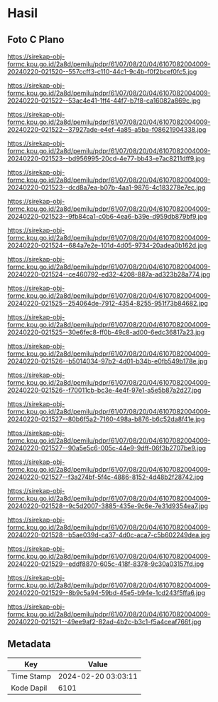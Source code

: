 # Hasil

## Foto C Plano

https://sirekap-obj-formc.kpu.go.id/2a8d/pemilu/pdpr/61/07/08/20/04/6107082004009-20240220-021520--557ccff3-c110-44c1-9c4b-f0f2bcef0fc5.jpg

https://sirekap-obj-formc.kpu.go.id/2a8d/pemilu/pdpr/61/07/08/20/04/6107082004009-20240220-021522--53ac4e41-1ff4-44f7-b7f8-ca16082a869c.jpg

https://sirekap-obj-formc.kpu.go.id/2a8d/pemilu/pdpr/61/07/08/20/04/6107082004009-20240220-021522--37927ade-e4ef-4a85-a5ba-f08621904338.jpg

https://sirekap-obj-formc.kpu.go.id/2a8d/pemilu/pdpr/61/07/08/20/04/6107082004009-20240220-021523--bd956995-20cd-4e77-bb43-e7ac8211dff9.jpg

https://sirekap-obj-formc.kpu.go.id/2a8d/pemilu/pdpr/61/07/08/20/04/6107082004009-20240220-021523--dcd8a7ea-b07b-4aa1-9876-4c183278e7ec.jpg

https://sirekap-obj-formc.kpu.go.id/2a8d/pemilu/pdpr/61/07/08/20/04/6107082004009-20240220-021523--9fb84ca1-c0b6-4ea6-b39e-d959db879bf9.jpg

https://sirekap-obj-formc.kpu.go.id/2a8d/pemilu/pdpr/61/07/08/20/04/6107082004009-20240220-021524--684a7e2e-101d-4d05-9734-20adea0b162d.jpg

https://sirekap-obj-formc.kpu.go.id/2a8d/pemilu/pdpr/61/07/08/20/04/6107082004009-20240220-021524--ce460792-ed32-4208-887a-ad323b28a774.jpg

https://sirekap-obj-formc.kpu.go.id/2a8d/pemilu/pdpr/61/07/08/20/04/6107082004009-20240220-021525--254064de-7912-4354-8255-951f73b84682.jpg

https://sirekap-obj-formc.kpu.go.id/2a8d/pemilu/pdpr/61/07/08/20/04/6107082004009-20240220-021525--30e6fec8-ff0b-49c8-ad00-6edc36817a23.jpg

https://sirekap-obj-formc.kpu.go.id/2a8d/pemilu/pdpr/61/07/08/20/04/6107082004009-20240220-021526--b5014034-97b2-4d01-b34b-e0fb549b178e.jpg

https://sirekap-obj-formc.kpu.go.id/2a8d/pemilu/pdpr/61/07/08/20/04/6107082004009-20240220-021526--f70011cb-bc3e-4e4f-97e1-a5e5b87a2d27.jpg

https://sirekap-obj-formc.kpu.go.id/2a8d/pemilu/pdpr/61/07/08/20/04/6107082004009-20240220-021527--80b6f5a2-7160-498a-b876-b6c52da8f41e.jpg

https://sirekap-obj-formc.kpu.go.id/2a8d/pemilu/pdpr/61/07/08/20/04/6107082004009-20240220-021527--90a5e5c6-005c-44e9-9dff-06f3b2707be9.jpg

https://sirekap-obj-formc.kpu.go.id/2a8d/pemilu/pdpr/61/07/08/20/04/6107082004009-20240220-021527--f3a274bf-5f4c-4886-8152-4d48b2f28742.jpg

https://sirekap-obj-formc.kpu.go.id/2a8d/pemilu/pdpr/61/07/08/20/04/6107082004009-20240220-021528--9c5d2007-3885-435e-9c6e-7e31d9354ea7.jpg

https://sirekap-obj-formc.kpu.go.id/2a8d/pemilu/pdpr/61/07/08/20/04/6107082004009-20240220-021528--b5ae039d-ca37-4d0c-aca7-c5b602249dea.jpg

https://sirekap-obj-formc.kpu.go.id/2a8d/pemilu/pdpr/61/07/08/20/04/6107082004009-20240220-021529--eddf8870-605c-418f-8378-9c30a03157fd.jpg

https://sirekap-obj-formc.kpu.go.id/2a8d/pemilu/pdpr/61/07/08/20/04/6107082004009-20240220-021529--8b9c5a94-59bd-45e5-b94e-1cd243f5ffa6.jpg

https://sirekap-obj-formc.kpu.go.id/2a8d/pemilu/pdpr/61/07/08/20/04/6107082004009-20240220-021521--49ee9af2-82ad-4b2c-b3c1-f5a4ceaf766f.jpg


## Metadata

| Key        | Value               |
| ---------- | ------------------- |
| Time Stamp | 2024-02-20 03:03:11 |
| Kode Dapil | 6101                |



